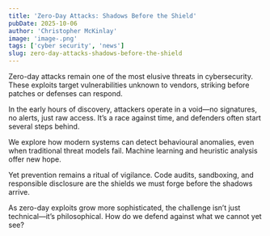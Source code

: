 ```yaml
---
title: 'Zero-Day Attacks: Shadows Before the Shield'
pubDate: 2025-10-06
author: 'Christopher McKinlay'
image: 'image-.png'
tags: ['cyber security', 'news']
slug: zero-day-attacks-shadows-before-the-shield
---
```


Zero-day attacks remain one of the most elusive threats in cybersecurity. These exploits target vulnerabilities unknown to vendors, striking before patches or defenses can respond.

In the early hours of discovery, attackers operate in a void—no signatures, no alerts, just raw access. It’s a race against time, and defenders often start several steps behind.

We explore how modern systems can detect behavioural anomalies, even when traditional threat models fail. Machine learning and heuristic analysis offer new hope.

Yet prevention remains a ritual of vigilance. Code audits, sandboxing, and responsible disclosure are the shields we must forge before the shadows arrive.

As zero-day exploits grow more sophisticated, the challenge isn’t just technical—it’s philosophical. How do we defend against what we cannot yet see?
